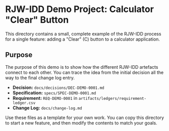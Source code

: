 # RJW-IDD Demo Project: Calculator "Clear" Button

This directory contains a small, complete example of the RJW-IDD process for a single feature: adding a "Clear" (C) button to a calculator application.

## Purpose

The purpose of this demo is to show how the different RJW-IDD artefacts connect to each other. You can trace the idea from the initial decision all the way to the final change log entry.

- **Decision:** `docs/decisions/DEC-DEMO-0001.md`
- **Specification:** `specs/SPEC-DEMO-0001.md`
- **Requirement:** `REQ-DEMO-0001` in `artifacts/ledgers/requirement-ledger.csv`
- **Change Log:** `docs/change-log.md`

Use these files as a template for your own work. You can copy this directory to start a new feature, and then modify the contents to match your goals.
